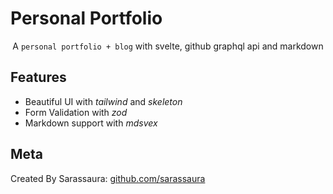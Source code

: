 # Personal Portfolio

<div align="center">

A `personal portfolio + blog` with svelte, github graphql api and markdown

</div>

## Features

- Beautiful UI with _tailwind_ and _skeleton_
- Form Validation with _zod_
- Markdown support with _mdsvex_

## Meta

Created By Sarassaura:
[github.com/sarassaura](https://github.com/sarassaura)